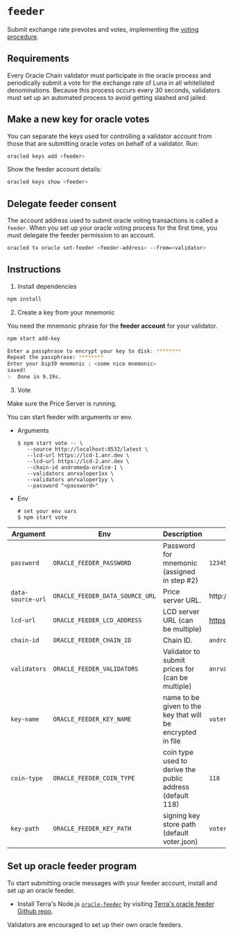 # `feeder`

Submit exchange rate prevotes and votes, implementing the [voting procedure](https://github.com/terra-money/andromeda-oracle/blob/main/x/oracle/spec/01_concepts.md#voting-procedure).

## Requirements
Every Oracle Chain validator must participate in the oracle process and periodically submit a vote for the exchange rate of Luna in all whitelisted denominations. Because this process occurs every 30 seconds, validators must set up an automated process to avoid getting slashed and jailed.

## Make a new key for oracle votes

You can separate the keys used for controlling a validator account from those that are submitting oracle votes on behalf of a validator. Run:

```bash
oracled keys add <feeder>
```

Show the feeder account details:

```bash
oracled keys show <feeder>
```

## Delegate feeder consent

The account address used to submit oracle voting transactions is called a `feeder`. When you set up your oracle voting process for the first time, you must delegate the feeder permission to an account.

```bash
oracled tx oracle set-feeder <feeder-address> --from=<validator>
```


## Instructions

1. Install dependencies

```sh
npm install
```

2. Create a key from your mnemonic

You need the mnemonic phrase for the **feeder account** for your validator.

```sh
npm start add-key

Enter a passphrase to encrypt your key to disk: ********
Repeat the passphrase: ********
Enter your bip39 mnemonic : <some nice mnemonic>
saved!
✨  Done in 9.19s.
```

3. Vote

Make sure the Price Server is running.

You can start feeder with arguments or env.

* Arguments
   ``` shell
   $ npm start vote -- \
      --source http://localhost:8532/latest \
      --lcd-url https://lcd-1.anr.dev \
      --lcd-url https://lcd-2.anr.dev \
      --chain-id andromeda-oralce-1 \
      --validators anrvaloper1xx \
      --validators anrvaloper1yy \
      --password "<password>"
   ```

* Env
   ```shell
   # set your env vars 
   $ npm start vote
   ```


| Argument              | Env                              | Description                                               | Example                      |
| --------------------- | -------------------------------- | --------------------------------------------------------- | ---------------------------- |
| `password`            | `ORACLE_FEEDER_PASSWORD`         | Password for mnemonic (assigned in step #2)               | `12345678`                   |
| `data-source-url`     | `ORACLE_FEEDER_DATA_SOURCE_URL`  | Price server URL.                                         | http://localhost:8532/latest |
| `lcd-url`             | `ORACLE_FEEDER_LCD_ADDRESS`      | LCD server URL (can be multiple)                          | https://lcd.anr.dev          |
| `chain-id`            | `ORACLE_FEEDER_CHAIN_ID`         | Chain ID.                                                 | `andromeda-oralce-1`         |
| `validators`          | `ORACLE_FEEDER_VALIDATORS`       | Validator to submit prices for (can be multiple)         | `anrvaloper1xx...`           |
| `key-name`            | `ORACLE_FEEDER_KEY_NAME`         | name to be given to the key that will be encrypted in file| `voter`                      |
| `coin-type`           | `ORACLE_FEEDER_COIN_TYPE`        | coin type used to derive the public address (default 118) | `118`                        |
| `key-path`            | `ORACLE_FEEDER_KEY_PATH`         | signing key store path (default voter.json)               | `voter.json`                 |


## Set up oracle feeder program

To start submitting oracle messages with your feeder account, install and set up an oracle feeder.

- Install Terra's Node.js [`oracle-feeder`](https://github.com/terra-money/oracle-feeder) by visiting [Terra's oracle feeder Github repo](https://github.com/terra-money/oracle-feeder).

Validators are encouraged to set up their own oracle feeders.